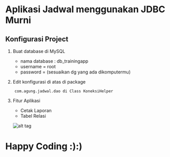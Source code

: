 
# Aplikasi Jadwal menggunakan JDBC Murni

## Konfigurasi Project ##
1. Buat database di MySQL

	* nama database : db_trainingapp
	* username = root	
	* password = (sesuaikan dg yang ada dikomputermu)

2. Edit konfigurasi di atas di package

`````
	com.agung.jadwal.dao di Class KoneksiHelper
``````	

3. Fitur Aplikasi

	* Cetak Laporan
	* Tabel Relasi
	
	![alt tag](https://github.com/AgungPramono/ScheduleApp-JdbcOnly/blob/master/skema-erd.png)

# Happy Coding :):)

